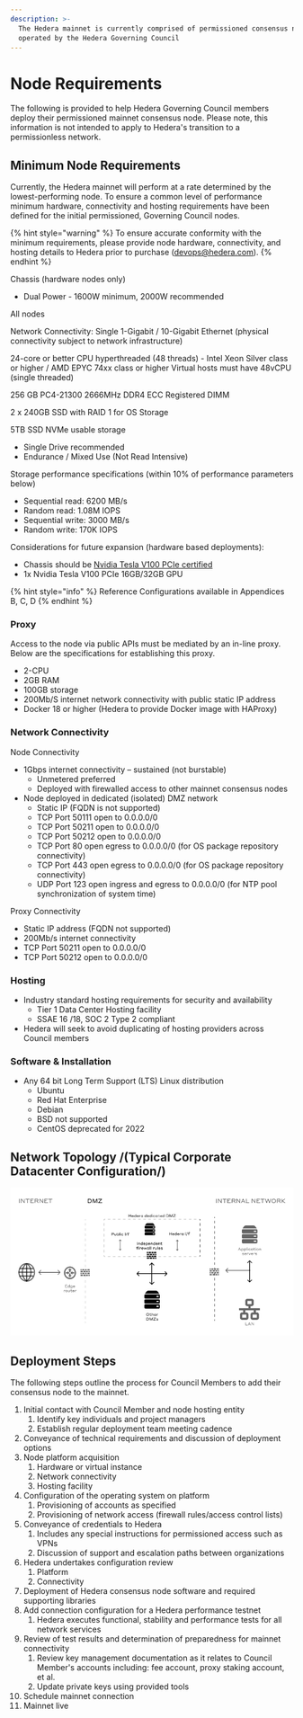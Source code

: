 ```yaml
---
description: >-
  The Hedera mainnet is currently comprised of permissioned consensus nodes
  operated by the Hedera Governing Council
---
```


# Node Requirements

The following is provided to help Hedera Governing Council members deploy their permissioned mainnet consensus node. Please note, this information is not intended to apply to Hedera's transition to a permissionless network.

## Minimum Node Requirements

Currently, the Hedera mainnet will perform at a rate determined by the lowest-performing node. To ensure a common level of performance minimum hardware, connectivity and hosting requirements have been defined for the initial permissioned, Governing Council nodes.

{% hint style="warning" %}
To ensure accurate conformity with the minimum requirements, please provide node hardware, connectivity, and hosting details to Hedera prior to purchase (devops@hedera.com).
{% endhint %}

Chassis (hardware nodes only)

* Dual Power - 1600W minimum, 2000W recommended

All nodes

Network Connectivity: Single 1-Gigabit / 10-Gigabit Ethernet (physical connectivity subject to network infrastructure)

24-core or better CPU hyperthreaded (48 threads) - Intel Xeon Silver class or higher / AMD EPYC 74xx class or higher Virtual hosts must have 48vCPU (single threaded)

256 GB PC4-21300 2666MHz DDR4 ECC Registered DIMM

2 x 240GB SSD with RAID 1 for OS Storage

5TB SSD NVMe usable storage

* Single Drive recommended
* Endurance / Mixed Use (Not Read Intensive)

Storage performance specifications (within 10% of performance parameters below)

* Sequential read: 6200 MB/s
* Random read: 1.08M IOPS
* Sequential write: 3000 MB/s
* Random write: 170K IOPS

Considerations for future expansion (hardware based deployments):

* Chassis should be [Nvidia Tesla V100 PCIe certified](https://www.nvidia.com/en-us/data-center/tesla/tesla-qualified-servers-catalog/)
* 1x Nvidia Tesla V100 PCIe 16GB/32GB GPU

{% hint style="info" %}
Reference Configurations available in Appendices B, C, D
{% endhint %}

### Proxy

Access to the node via public APIs must be mediated by an in-line proxy. Below are the specifications for establishing this proxy.

* 2-CPU
* 2GB RAM
* 100GB storage
* 200Mb/S internet network connectivity with public static IP address
* Docker 18 or higher (Hedera to provide Docker image with HAProxy)

### Network Connectivity

Node Connectivity

* 1Gbps internet connectivity – sustained (not burstable)
  * Unmetered preferred
  * Deployed with firewalled access to other mainnet consensus nodes
* Node deployed in dedicated (isolated) DMZ network
  * Static IP (FQDN is not supported)
  * TCP Port 50111 open to 0.0.0.0/0
  * TCP Port 50211 open to 0.0.0.0/0
  * TCP Port 50212 open to 0.0.0.0/0
  * TCP Port 80 open egress to 0.0.0.0/0 \(for OS package repository connectivity\)
  * TCP Port 443 open egress to 0.0.0.0/0 \(for OS package repository connectivity\)
  * UDP Port 123 open ingress and egress to 0.0.0.0/0 (for NTP pool synchronization of system time)  

Proxy Connectivity

* Static IP address (FQDN not supported)
* 200Mb/s internet connectivity
* TCP Port 50211 open to 0.0.0.0/0
* TCP Port 50212 open to 0.0.0.0/0

### Hosting

* Industry standard hosting requirements for security and availability
  * Tier 1 Data Center Hosting facility
  * SSAE 16 /18, SOC 2 Type 2 compliant
* Hedera will seek to avoid duplicating of hosting providers across Council members

### Software & Installation

* Any 64 bit Long Term Support (LTS) Linux distribution
  * Ubuntu
  * Red Hat Enterprise
  * Debian
  * BSD not supported
  * CentOS deprecated for 2022

## Network Topology /(Typical Corporate Datacenter Configuration/)

![](../../../.gitbook/assets/Network-topology.jpg)

## Deployment Steps

The following steps outline the process for Council Members to add their consensus node to the mainnet.

1. Initial contact with Council Member and node hosting entity
   1. Identify key individuals and project managers
   2. Establish regular deployment team meeting cadence
2. Conveyance of technical requirements and discussion of deployment options
3. Node platform acquisition
   1. Hardware or virtual instance
   2. Network connectivity
   3. Hosting facility
4. Configuration of the operating system on platform
   1. Provisioning of accounts as specified
   2. Provisioning of network access (firewall rules/access control lists)
5. Conveyance of credentials to Hedera
   1. Includes any special instructions for permissioned access such as VPNs
   2. Discussion of support and escalation paths between organizations
6. Hedera undertakes configuration review
   1. Platform
   2. Connectivity
7. Deployment of Hedera consensus node software and required supporting libraries
8. Add connection configuration for a Hedera performance testnet
   1. Hedera executes functional, stability and performance tests for all network services
9. Review of test results and determination of preparedness for mainnet connectivity
   1. Review key management documentation as it relates to Council Member's accounts including: fee account, proxy staking account, et al.
   2. Update private keys using provided tools
10. Schedule mainnet connection
11. Mainnet live
